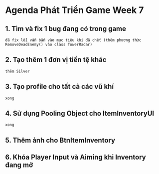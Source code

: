# Agenda Phát Triển Game Week 7

## 1. Tìm và fix 1 bug đang có trong game
    đã fix lỗi vẫn bắn vào mục tiêu khi đã chết (thêm phương thức RemoveDeadEnemy() vào class TowerRadar)
## 2. Tạo thêm 1 đơn vị tiền tệ khác
    thêm Silver
## 3. Tạo profile cho tất cả các vũ khí
    xong
## 4. Sử dụng Pooling Object cho ItemInventoryUI
    xong
## 5. Thêm ảnh cho BtnItemInventory

## 6. Khóa Player Input và Aiming khi Inventory đang mở
